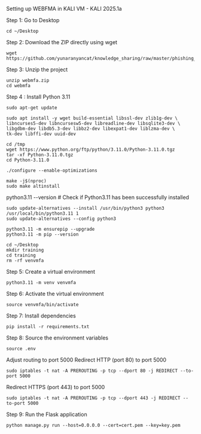 Setting up WEBFMA in KALI VM - KALI 2025.1a

Step 1: Go to Desktop
```
cd ~/Desktop
```

Step 2: Download the ZIP directly using wget
```
wget https://github.com/yunaranyancat/knowledge_sharing/raw/master/phishing_workshop/webmfa.zip
```
Step 3: Unzip the project
```
unzip webmfa.zip
cd webmfa
```
Step 4 : Install Python 3.11
```
sudo apt-get update

sudo apt install -y wget build-essential libssl-dev zlib1g-dev \
libncurses5-dev libncursesw5-dev libreadline-dev libsqlite3-dev \
libgdbm-dev libdb5.3-dev libbz2-dev libexpat1-dev liblzma-dev \
tk-dev libffi-dev uuid-dev
```
```
cd /tmp                                                         
wget https://www.python.org/ftp/python/3.11.0/Python-3.11.0.tgz  
tar -xf Python-3.11.0.tgz                                      
cd Python-3.11.0
```
```
./configure --enable-optimizations
```
```
make -j$(nproc)                                                 
sudo make altinstall
```
python3.11 --version # Check if Python3.11 has been successfully installed
```
sudo update-alternatives --install /usr/bin/python3 python3 /usr/local/bin/python3.11 1
sudo update-alternatives --config python3
```
```
python3.11 -m ensurepip --upgrade
python3.11 -m pip --version
```
```
cd ~/Desktop
mkdir training
cd training
rm -rf venvmfa
```

Step 5: Create a virtual environment
```
python3.11 -m venv venvmfa
```
Step 6: Activate the virtual environment
```
source venvmfa/bin/activate
```
Step 7: Install dependencies
```
pip install -r requirements.txt
```
Step 8: Source the environment variables
```
source .env
```
Adjust routing to port 5000
Redirect HTTP (port 80) to port 5000
```
sudo iptables -t nat -A PREROUTING -p tcp --dport 80 -j REDIRECT --to-port 5000
```
Redirect HTTPS (port 443) to port 5000
```
sudo iptables -t nat -A PREROUTING -p tcp --dport 443 -j REDIRECT --to-port 5000
```
Step 9: Run the Flask application
```
python manage.py run --host=0.0.0.0 --cert=cert.pem --key=key.pem
```

